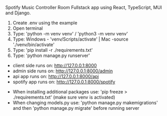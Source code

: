 Spotify Music Controller Room Fullstack app using React, TypeScript, MUI and Django.

1. Create .env using the example
2. Open terminal
3. Type: 'python -m venv venv' / 'python3 -m venv venv'
4. Type: Windows - 'venv/Scripts/activate' | Mac -source './venv/bin/activate'
5. Type: 'pip install -r ./requirements.txt'
6. Type: 'python manage.py runserver'

- client side runs on: http://127.0.0.1:8000
- admin side runs on: http://127.0.0.1:8000/admin
- api app runs on: http://127.0.0.1:8000/api
- spotify app runs on: http://127.0.0.1:8000/spotify

+ When installing additional packages use: 'pip freeze > ./requirements.txt' (make sure venv is activated)
+ When changing models.py use: 'python manage.py makemigrations' and then 'python manage.py migrate' before running server
